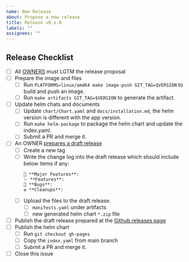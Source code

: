 ```yaml
---
name: New Release
about: Propose a new release
title: Release v0.x.0
labels: ""
assignees: ""
---
```


## Release Checklist

<!--
Please do not remove items from the checklist
-->

- [ ] All [OWNERS](https://github.com/inftyai/llmaz/blob/main/OWNERS) must LGTM the release proposal
- [ ] Prepare the image and files
  - [ ] Run `PLATFORMS=linux/amd64 make image-push GIT_TAG=$VERSION` to build and push an image.
  - [ ] Run `make artifacts GIT_TAG=$VERSION` to generate the artifact.
- [ ] Update helm chats and documents
  - [ ] Update `chart/Chart.yaml` and `docs/installation.md`, the helm version is different with the app version.
  - [ ] Run `make helm-package` to package the helm chart and update the index.yaml.
  - [ ] Submit a PR and merge it.
- [ ] An OWNER [prepares a draft release](https://github.com/inftyai/llmaz/releases)
  - [ ] Create a new tag
  - [ ] Write the change log into the draft release which should include below items if any:
    ```
    🚀 **Major Features**:
    ✨ **Features**:
    🐛 **Bugs**:
    ♻️ **Cleanups**:
    ```
  - [ ] Upload the files to the draft release.
    - [ ] `manifests.yaml` under artifacts
    - [ ] new generated helm chart `*.zip` file
- [ ] Publish the draft release prepared at the [Github releases page](https://github.com/inftyai/llmaz/releases)
- [ ] Publish the helm chart
  - [ ] Run `git checkout gh-pages`
  - [ ] Copy the `index.yaml` from main branch
  - [ ] Submit a PR and merge it.
- [ ] Close this issue
